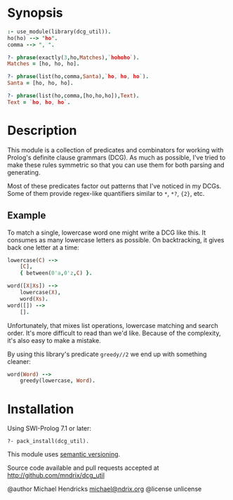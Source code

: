 # Synopsis

```prolog
:- use_module(library(dcg_util)).
ho(ho) --> "ho".
comma --> ", ".

?- phrase(exactly(3,ho,Matches),`hohoho`).
Matches = [ho, ho, ho].

?- phrase(list(ho,comma,Santa),`ho, ho, ho`).
Santa = [ho, ho, ho].

?- phrase(list(ho,comma,[ho,ho,ho]),Text).
Text = `ho, ho, ho`.
```

# Description

This module is a collection of predicates and combinators for working with
Prolog's definite clause grammars (DCG).  As much as possible, I've tried to
make these rules symmetric so that you can use them for both parsing and
generating.

Most of these predicates factor out patterns that I've noticed in my DCGs.  Some
of them provide regex-like quantifiers similar to `*`, `*?`, `{2}`, etc.

## Example

To match a single, lowercase word one might write a DCG like this.  It consumes
as many lowercase letters as possible.  On backtracking, it gives back one letter at a time:

```prolog
lowercase(C) -->
    [C],
    { between(0'a,0'z,C) }.

word([X|Xs]) -->
    lowercase(X),
    word(Xs).
word([]) -->
    [].
```

Unfortunately, that mixes list operations, lowercase matching and search order.
It's more difficult to read than we'd like.  Because of the complexity, it's
also easy to make a mistake.

By using this library's predicate `greedy//2` we end up with something cleaner:

```prolog
word(Word) -->
    greedy(lowercase, Word).
```


# Installation

Using SWI-Prolog 7.1 or later:

    ?- pack_install(dcg_util).

This module uses [semantic versioning](http://semver.org/).

Source code available and pull requests accepted at
http://github.com/mndrix/dcg_util

@author Michael Hendricks <michael@ndrix.org>
@license unlicense
